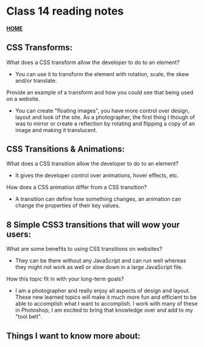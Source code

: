 # Class 14 reading notes

#### [HOME](https://cesarderio.github.io/reading-notes/)

## CSS Transforms:

What does a CSS transform allow the developer to do to an element?

* You can use it to transform the element with rotation, scale, the skew and/or translate.

Provide an example of a transform and how you could see that being used on a website.

* You can create "floating images", you have more control over design, layout and look of the site. As a photographer, the first thing I though of was to mirror or create a reflection by rotating and flipping a copy of an image and making it translucent.

## CSS Transitions & Animations:

What does a CSS transition allow the developer to do to an element?

* It gives the developer control over animations, hover effects, etc.

How does a CSS animation differ from a CSS transition?

* A transition can define how something changes, an animation can change the properties of their key values.

## 8 Simple CSS3 transitions that will wow your users:

What are some benefits to using CSS transitions on websites?

* They can be there without any JavaScript and can run well whereas they might not work as well or slow down in a large JavaScript file.

How this topic fit in with your long-term goals?

* I am a photographer and really enjoy all aspects of design and layout. These new learned topics will make it much more fun and efficient to be able to accomplish what I want to accomplish. I work with many of these in Photoshop, I am excited to bring that knowledge over and add to my "tool belt".

## Things I want to know more about:
